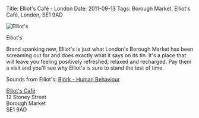 Title: Elliot's Café - London
Date: 2011-09-13
Tags: Borough Market, Elliot's Café, London, SE1 9AD

![Elliot's](/images/ElliotsCafeLondon.jpg)

Elliot's 

Brand spanking new, Elliot's is just what London's Borough Market has
been screaming out for and does exactly what it says on its tin. It's
a place that will leave you feeling positively refreshed, relaxed and
recharged. Pay them a visit and you'll see why Elliot's is sure to
stand the test of time.

Sounds from Elliot's: [Björk - Human Behaviour](http://open.spotify.com/track/1z6bCwiacJdE0qkDjfdmlV)

[Elliot's Café](http://www.elliotscafe.com/)  
12 Stoney Street  
Borough Market  
SE1 9AD

